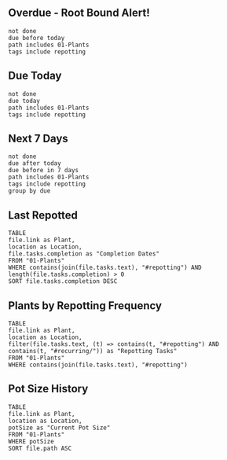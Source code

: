 ## Overdue - Root Bound Alert!
```tasks
not done
due before today
path includes 01-Plants
tags include repotting
```

## Due Today
```tasks
not done
due today
path includes 01-Plants
tags include repotting
```

## Next 7 Days
```tasks
not done
due after today
due before in 7 days
path includes 01-Plants
tags include repotting
group by due
```

## Last Repotted
```dataview
TABLE
file.link as Plant,
location as Location,
file.tasks.completion as "Completion Dates"
FROM "01-Plants"
WHERE contains(join(file.tasks.text), "#repotting") AND length(file.tasks.completion) > 0
SORT file.tasks.completion DESC
```

## Plants by Repotting Frequency
```dataview
TABLE
file.link as Plant,
location as Location,
filter(file.tasks.text, (t) => contains(t, "#repotting") AND contains(t, "#recurring/")) as "Repotting Tasks"
FROM "01-Plants"
WHERE contains(join(file.tasks.text), "#repotting")
```

## Pot Size History
```dataview
TABLE
file.link as Plant,
location as Location,
potSize as "Current Pot Size"
FROM "01-Plants"
WHERE potSize
SORT file.path ASC
```
